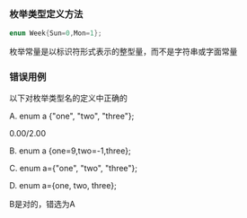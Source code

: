 ### 枚举类型定义方法
```C++
enum Week{Sun=0,Mon=1};
```

枚举常量是以标识符形式表示的整型量，而不是字符串或字面常量

### 错误用例
以下对枚举类型名的定义中正确的

A.
enum  a {"one", "two", "three"}; 

0.00/2.00

B.
enum  a {one=9,two=-1,three}; 




C.
enum  a={"one", "two", "three"}; 


D.
enum  a={one, two, three}; 

B是对的，错选为A
